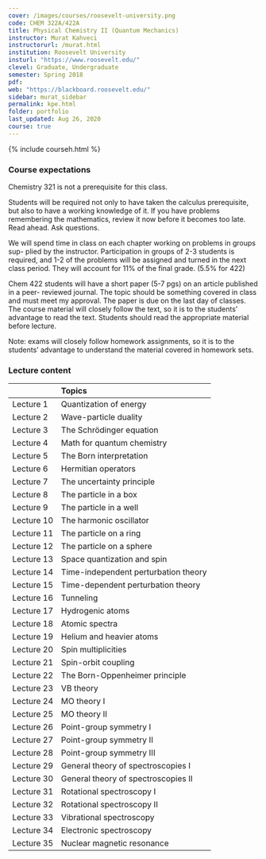 ```yaml
---
cover: /images/courses/roosevelt-university.png
code: CHEM 322A/422A
title: Physical Chemistry II (Quantum Mechanics)
instructor: Murat Kahveci
instructorurl: /murat.html
institution: Roosevelt University
insturl: "https://www.roosevelt.edu/"
clevel: Graduate, Undergraduate
semester: Spring 2018
pdf:
web: "https://blackboard.roosevelt.edu/"
sidebar: murat_sidebar
permalink: kpe.html
folder: portfolio
last_updated: Aug 26, 2020
course: true
---
```

{% include courseh.html %}

### Course expectations
Chemistry 321 is not a prerequisite for this class.

Students will be required not only to have taken the calculus prerequisite, but also
to have a working knowledge of it. If you have problems remembering the mathematics, review it now before it becomes too late.
Read ahead. Ask questions.

We will spend time in class on each chapter working on problems in groups sup- plied by the instructor. Participation in groups of 2-3 students is required, and 1-2 of the problems will be assigned and turned in the next class period. They will account for 11% of the final grade. (5.5% for 422)

Chem 422 students will have a short paper (5-7 pgs) on an article published in a peer- reviewed journal. The topic should be something covered in class and must meet my approval. The paper is due on the last day of classes.
The course material will closely follow the text, so it is to the students’ advantage to read the text. Students should read the appropriate material before lecture.

Note: exams will closely follow homework assignments, so it is to the students’ advantage to understand the material covered in homework sets.

### Lecture content

|       | Topics |
|:-------|:-------|
| Lecture 1  |     Quantization of energy|
| Lecture 2 | Wave-particle duality |
| Lecture 3 | The Schrödinger equation |
| Lecture 4 | Math for quantum chemistry |
| Lecture 5 | The Born interpretation |
| Lecture 6 | Hermitian operators |
| Lecture 7 | The uncertainty principle |
| Lecture 8 | The particle in a box |
| Lecture 9 | The particle in a well |
| Lecture 10 | The harmonic oscillator |
| Lecture 11 | The particle on a ring |
| Lecture 12 | The particle on a sphere |
| Lecture 13 | Space quantization and spin |
| Lecture 14 | Time-independent perturbation theory |
| Lecture 15 |  Time-dependent perturbation theory  |
| Lecture 16 | Tunneling |
| Lecture 17 |   Hydrogenic atoms |
| Lecture 18 |  Atomic spectra |
| Lecture 19 |  Helium and heavier atoms |
| Lecture 20  | Spin multiplicities |
| Lecture 21  | Spin-orbit coupling |
| Lecture 22  | The Born-Oppenheimer principle |
| Lecture 23 |  VB theory |
| Lecture 24  | MO theory I |
| Lecture 25  | MO theory II |
| Lecture 26  | Point-group symmetry I |
| Lecture 27  | Point-group symmetry II |
| Lecture 28  | Point-group symmetry III |
| Lecture 29  | General theory of spectroscopies I |
| Lecture 30  | General theory of spectroscopies II  |
| Lecture 31  | Rotational spectroscopy I |
| Lecture 32  | Rotational spectroscopy II |
| Lecture 33  | Vibrational spectroscopy |
| Lecture 34  | Electronic spectroscopy |
| Lecture 35  | Nuclear magnetic resonance |
